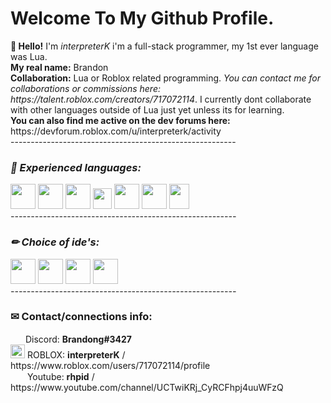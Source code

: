 <!-- interpreterK, https://github.com/interpreterK -->
<h1>Welcome To My Github Profile.</h1>
<p>
  <b>👋 Hello!</b> I'm <i>interpreterK</i> i'm a full-stack programmer, my 1st ever language was Lua.<br>
  <b>My real name:</b> Brandon<br>
  <b>Collaboration:</b> Lua or Roblox related programming. <i>You can contact me for collaborations or commissions here: https://talent.roblox.com/creators/717072114</i>. I currently dont collaborate with other languages outside of Lua just yet unless its for learning.<br>
  <b>You can also find me active on the dev forums here:</b> https://devforum.roblox.com/u/interpreterk/activity <br>
  --------------------------------------------------------
</p>
<i>
  <!-- Couldn't find svg versions of all the icons but this usually wont matter for this use case. -->
  <h3>📜 Experienced languages:</h3>
  <div>
    <img width=40 height=40 src="https://upload.wikimedia.org/wikipedia/commons/c/cf/Lua-Logo.svg">
    <img width=40 height=40 src="https://upload.wikimedia.org/wikipedia/commons/thumb/9/99/Unofficial_JavaScript_logo_2.svg/1024px-Unofficial_JavaScript_logo_2.svg.png">
    <img width=40 height=40 src="https://upload.wikimedia.org/wikipedia/commons/thumb/6/61/HTML5_logo_and_wordmark.svg/512px-HTML5_logo_and_wordmark.svg.png">
    <img width=30 height=33 src="https://static.cdnlogo.com/logos/c/18/css.svg">
    <img width=40 height=40 src="https://upload.wikimedia.org/wikipedia/commons/1/18/ISO_C%2B%2B_Logo.svg">
    <img width=40 height=40 src="https://static.cdnlogo.com/logos/c/27/c.svg">
    <img width=32 height=40 src="https://seeklogo.com/images/J/java-logo-7F8B35BAB3-seeklogo.com.png">
  </div>
</i>
<i>
  --------------------------------------------------------
  <h3>✏ Choice of ide's:</h3>
  <img width=40 height=40 src="https://cdn.worldvectorlogo.com/logos/visual-studio-code-1.svg">
  <img width=40 height=40 src="https://upload.wikimedia.org/wikipedia/commons/thumb/4/4b/Visual_Studio_Code_Insiders_1.36_icon.svg/2048px-Visual_Studio_Code_Insiders_1.36_icon.svg.png">
  <img width=40 height=40 src="https://upload.wikimedia.org/wikipedia/commons/thumb/5/59/Visual_Studio_Icon_2019.svg/2060px-Visual_Studio_Icon_2019.svg.png">
  <img width=40 height=40 src="https://cdn.worldvectorlogo.com/logos/sublime-text.svg">
  <br>
  --------------------------------------------------------
</i>
<h3>✉ Contact/connections info:</h3>
<p>
  <img width=20 height=15 src="https://seeklogo.com/images/D/discord-color-logo-E5E6DFEF80-seeklogo.com.png"> Discord: <b>Brandong#3427</b><br>
  <img width=23 height=22 src="https://static.wikia.nocookie.net/logopedia/images/b/bb/Roblox_Player_2019.svg/revision/latest/top-crop/width/220/height/220?cb=20200809184355">
  ROBLOX: <b>interpreterK</b> / https://www.roblox.com/users/717072114/profile<br>
  <img width=23 height=15 src="https://upload.wikimedia.org/wikipedia/commons/thumb/0/09/YouTube_full-color_icon_%282017%29.svg/2560px-YouTube_full-color_icon_%282017%29.svg.png"> Youtube: <b>rhpid</b> / https://www.youtube.com/channel/UCTwiKRj_CyRCFhpj4uuWFzQ<br>
</p>
